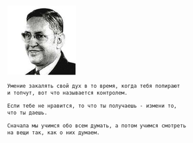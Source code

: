 <!--2018-04-21 23:35:54-->
<img src="kastaneda.jpg">

    Умение закалять свой дух в то время, когда тебя попирают
    и топчут, вот что называется контролем.

>

    Если тебе не нравится, то что ты получаешь - измени то, 
    что ты даешь.

>

    Сначала мы учимся обо всем думать, а потом учимся смотреть 
    на вещи так, как о них думаем.